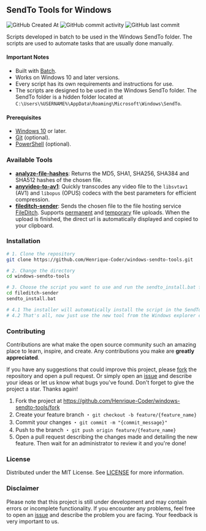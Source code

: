 ## SendTo Tools for Windows

![GitHub Created At](https://img.shields.io/github/created-at/henrique-coder/windows-sendto-tools?style=for-the-badge&logoColor=white&labelColor=gray&color=white)
![GitHub commit activity](https://img.shields.io/github/commit-activity/m/henrique-coder/windows-sendto-tools?style=for-the-badge&logoColor=white&labelColor=gray&color=white)
![GitHub last commit](https://img.shields.io/github/last-commit/henrique-coder/windows-sendto-tools?style=for-the-badge&logoColor=white&labelColor=gray&color=white)

Scripts developed in batch to be used in the Windows SendTo folder. The scripts are used to automate tasks that are usually done manually.

#### Important Notes

- Built with [Batch](https://wikipedia.org/wiki/Batch_file).
- Works on Windows 10 and later versions.
- Every script has its own requirements and instructions for use.
- The scripts are designed to be used in the Windows SendTo folder. The SendTo folder is a hidden folder located at `C:\Users\%USERNAME%\AppData\Roaming\Microsoft\Windows\SendTo`.

#### Prerequisites

- [Windows 10](https://www.microsoft.com/windows/get-windows-10) or later.
- [Git](https://gitforwindows.org) (optional).
- [PowerShell](https://wikipedia.org/wiki/PowerShell) (optional).

### Available Tools

- **[analyze-file-hashes](https://github.com/Henrique-Coder/windows-sendto-tools/tree/main/analyze-file-hashes)**: Returns the MD5, SHA1, SHA256, SHA384 and SHA512 hashes of the chosen file.
- **[anyvideo-to-av1](https://github.com/Henrique-Coder/windows-sendto-tools/tree/main/anyvideo-to-av1)**: Quickly transcodes any video file to the `libsvtav1` (AV1) and `libopus` (OPUS) codecs with the best parameters for efficient compression.
- **[fileditch-sender](https://github.com/Henrique-Coder/windows-sendto-tools/tree/main/fileditch-sender)**: Sends the chosen file to the file hosting service [FileDitch](https://fileditch.com). Supports [permanent](https://fileditch.com) and [temporary](https://fileditch.com/temp.html) file uploads. When the upload is finished, the direct url is automatically displayed and copied to your clipboard.

### Installation

```bash
# 1. Clone the repository
git clone https://github.com/Henrique-Coder/windows-sendto-tools.git

# 2. Change the directory
cd windows-sendto-tools

# 3. Choose the script you want to use and run the sendto_install.bat file that will be inside the folder of the chosen script. Example:
cd fileditch-sender
sendto_install.bat

# 4.1 The installer will automatically install the script in the SendTo directory in your Windows.
# 4.2 That's all, now just use the new tool from the Windows explorer context menu.
```

### Contributing

Contributions are what make the open source community such an amazing place to learn, inspire, and create. Any contributions you make are **greatly appreciated**.

If you have any suggestions that could improve this project, please [fork](https://github.com/Henrique-Coder/windows-sendto-tools/fork) the repository and open a pull request. Or simply open an [issue](https://github.com/Henrique-Coder/windows-sendto-tools/issues/new) and describe your ideas or let us know what bugs you've found. Don't forget to give the project a star. Thanks again!

1. Fork the project at https://github.com/Henrique-Coder/windows-sendto-tools/fork
2. Create your feature branch ・ `git checkout -b feature/{feature_name}`
3. Commit your changes ・ `git commit -m "{commit_message}"`
4. Push to the branch ・ `git push origin feature/{feature_name}`
5. Open a pull request describing the changes made and detailing the new feature. Then wait for an administrator to review it and you're done!

### License

Distributed under the MIT License. See [LICENSE](https://github.com/Henrique-Coder/windows-sendto-tools/blob/main/LICENSE) for more information.

### Disclaimer

Please note that this project is still under development and may contain errors or incomplete functionality. If you encounter any problems, feel free to open an [issue](https://github.com/Henrique-Coder/windows-sendto-tools/issues/new) and describe the problem you are facing. Your feedback is very important to us.